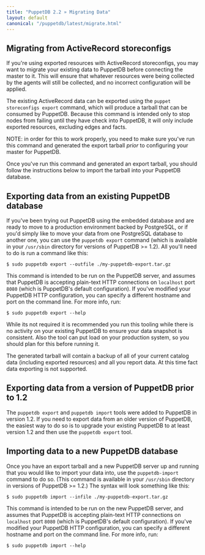```yaml
---
title: "PuppetDB 2.2 » Migrating Data"
layout: default
canonical: "/puppetdb/latest/migrate.html"
---
```


Migrating from ActiveRecord storeconfigs
-----

If you're using exported resources with ActiveRecord storeconfigs, you may want to migrate your existing data to PuppetDB before connecting the master to it. This will ensure that whatever resources were being collected by the agents will still be collected, and no incorrect configuration will be applied.

The existing ActiveRecord data can be exported using the `puppet storeconfigs export` command, which will produce a tarball that can be consumed by PuppetDB. Because this command is intended only to stop nodes from failing until they have check into PuppetDB, it will only include exported resources, excluding edges and facts.

NOTE: in order for this to work properly, you need to make sure you've run this command and generated the export tarball *prior* to configuring your master for PuppetDB.

Once you've run this command and generated an export tarball, you should follow the instructions below to import the tarball into your PuppetDB database.

Exporting data from an existing PuppetDB database
------

If you've been trying out PuppetDB using the embedded database and are ready to move to a production environment backed by PostgreSQL, or if you'd simply like to move your data from one PostgreSQL database to another one, you can use the `puppetdb export` command (which is available in your `/usr/sbin` directory for versions of PuppetDB >= 1.2).  All you'll need to do is run a command like this:

    $ sudo puppetdb export --outfile ./my-puppetdb-export.tar.gz

This command is intended to be run on the PuppetDB server, and assumes that PuppetDB is accepting plain-text HTTP connections on `localhost` port `8080` (which is PuppetDB's default configuration). If you've modified your PuppetDB HTTP configuration, you can specify a different hostname and port on the command line.  For more info, run:

    $ sudo puppetdb export --help

While its not required it is recommended you run this tooling while there is no activity on your existing PuppetDB to ensure your data snapshot is consistent. Also the tool can put load on your production system, so you should plan for this before running it.

The generated tarball will contain a backup of all of your current catalog data (including exported resources) and all you report data. At this time fact data exporting is not supported.

Exporting data from a version of PuppetDB prior to 1.2
------

The `puppetdb export` and `puppetdb import` tools were added to PuppetDB in version 1.2.  If you need to export data from an older version of PuppetDB, the easiest way to do so is to upgrade your existing PuppetDB to at least version 1.2 and then use the `puppetdb export` tool.

Importing data to a new PuppetDB database
------

Once you have an export tarball and a new PuppetDB server up and running that you would like to import your data into, use the `puppetdb-import` command to do so.  (This command is available in your `/usr/sbin` directory in versions of PuppetDB >= 1.2.) The syntax will look something like this:

    $ sudo puppetdb import --infile ./my-puppetdb-export.tar.gz

This command is intended to be run on the new PuppetDB server, and assumes that PuppetDB is accepting plain-text HTTP connections on `localhost` port `8080` (which is PuppetDB's default configuration).  If you've modified your PuppetDB HTTP configuration, you can specify a different hostname and port on the command line.  For more info, run:

    $ sudo puppetdb import --help
